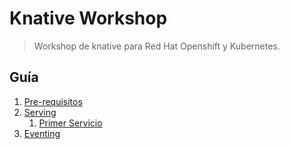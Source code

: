 # Knative Workshop

> Workshop de knative para Red Hat Openshift y Kubernetes. 

## Guía
1. [Pre-requisitos](docs/pre-requisitos.md)
2. [Serving](docs/serving/)
   1. [Primer Servicio](docs/serving/primer-servicio.md)
3. [Eventing](docs/eventing/)
